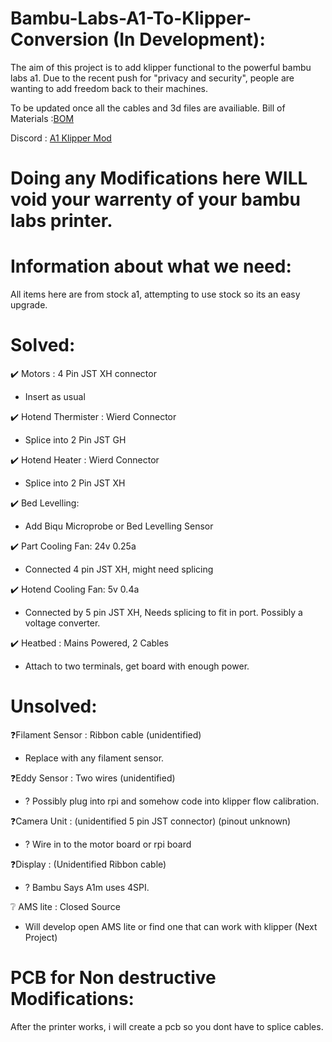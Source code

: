 # Bambu-Labs-A1-To-Klipper-Conversion (In Development):

The aim of this project is to add klipper functional to the powerful bambu labs a1.
Due to the recent push for "privacy and security", people are wanting to add freedom back to their machines.

To be updated once all the cables and 3d files are availiable.
Bill of Materials :[BOM](https://docs.google.com/spreadsheets/d/1AV4G6ZVxCB9UINE7sgqaOE8Zk1H3DC7Mk_idkd3VZ8s/edit?usp=sharing)

Discord : [A1 Klipper Mod](https://discord.gg/Ssx37MAkGv)


# Doing any Modifications here WILL void your warrenty of your bambu labs printer.

# Information about what we need:
All items here are from stock a1, attempting to use stock so its an easy upgrade.


# Solved:
✔️ Motors : 4 Pin JST XH connector
- Insert as usual

✔️ Hotend Thermister : Wierd Connector
- Splice into 2 Pin JST GH

✔️ Hotend Heater : Wierd Connector
- Splice into 2 Pin JST XH

✔️ Bed Levelling:
- Add Biqu Microprobe or Bed Levelling Sensor

✔️ Part Cooling Fan: 24v 0.25a
- Connected 4 pin JST XH, might need splicing

✔️ Hotend Cooling Fan: 5v 0.4a
- Connected by 5 pin JST XH, Needs splicing to fit in port. Possibly a voltage converter.

✔️ Heatbed : Mains Powered, 2 Cables
- Attach to two terminals, get board with enough power.

# Unsolved:
❓Filament Sensor : Ribbon cable (unidentified)
- Replace with any filament sensor.

❓Eddy Sensor : Two wires (unidentified)
- ? Possibly plug into rpi and somehow code into klipper flow calibration.

❓Camera Unit : (unidentified 5 pin JST connector) (pinout unknown)
- ? Wire in to the motor board or rpi board

❓Display : (Unidentified Ribbon cable)
- ? Bambu Says A1m uses 4SPI.

❔ AMS lite : Closed Source
- Will develop open AMS lite or find one that can work with klipper (Next Project)

# PCB for Non destructive Modifications:
After the printer works, i will create a pcb so you dont have to splice cables.

